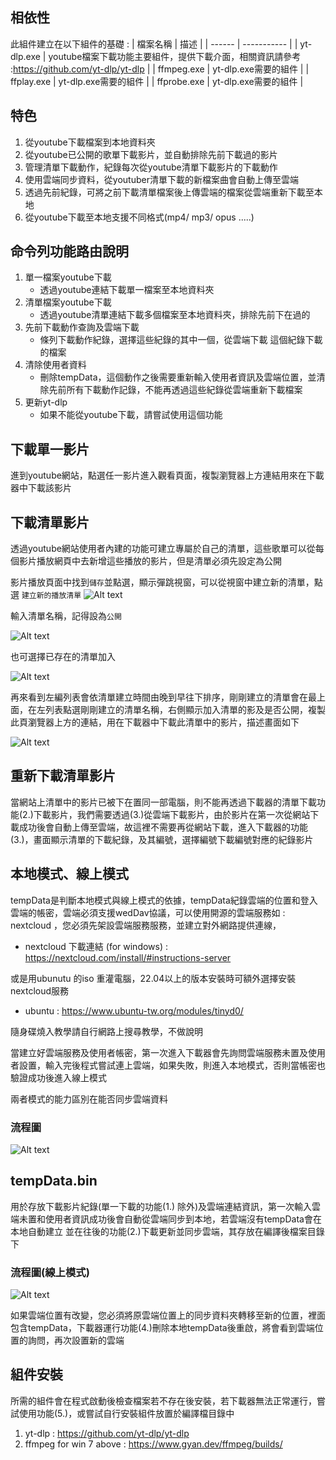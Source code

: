
## 相依性

此組件建立在以下組件的基礎 :
| 檔案名稱 | 描述 |
| ------ | ----------- |
| yt-dlp.exe   | youtube檔案下載功能主要組件，提供下載介面，相關資訊請參考 :https://github.com/yt-dlp/yt-dlp |
| ffmpeg.exe | yt-dlp.exe需要的組件 |
| ffplay.exe    | yt-dlp.exe需要的組件  |
| ffprobe.exe    | yt-dlp.exe需要的組件 |


## 特色
1. 從youtube下載檔案到本地資料夾
2. 從youtube已公開的歌單下載影片，並自動排除先前下載過的影片 
3. 管理清單下載動作，紀錄每次從youtube清單下載影片的下載動作
4. 使用雲端同步資料，從youtuber清單下載的新檔案曲會自動上傳至雲端
5. 透過先前紀錄，可將之前下載清單檔案後上傳雲端的檔案從雲端重新下載至本地
6. 從youtube下載至本地支援不同格式(mp4/ mp3/ opus .....)

## 命令列功能路由說明
1. 單一檔案youtube下載
    + 透過youtube連結下載單一檔案至本地資料夾
2. 清單檔案youtube下載
    + 透過youtube清單連結下載多個檔案至本地資料夾，排除先前下在過的
3. 先前下載動作查詢及雲端下載
    + 條列下載動作紀錄，選擇這些紀錄的其中一個，從雲端下載 這個紀錄下載的檔案
4. 清除使用者資料
    + 刪除tempData，這個動作之後需要重新輸入使用者資訊及雲端位置，並清除先前所有下載動作記錄，不能再透過這些紀錄從雲端重新下載檔案
5. 更新yt-dlp
    + 如果不能從youtube下載，請嘗試使用這個功能
  
## 下載單一影片 
進到youtube網站，點選任一影片進入觀看頁面，複製瀏覽器上方連結用來在下載器中下載該影片

## 下載清單影片
透過youtube網站使用者內建的功能可建立專屬於自己的清單，這些歌單可以從每個影片播放網頁中去新增這些播放的影片，但是清單必須先設定為公開


影片播放頁面中找到`儲存`並點選，顯示彈跳視窗，可以從視窗中建立新的清單，點選 `建立新的播放清單`
![Alt text](http://125.229.177.91/index.php/apps/files_sharing/publicpreview/Z2mBsqMHMt3wNFo?file=/&fileId=46005&x=1727&y=971&a=true "a title")

輸入清單名稱，記得設為`公開`

![Alt text](http://125.229.177.91/index.php/apps/files_sharing/publicpreview/33ykEFr5HjdaLMd?file=/&fileId=45917&x=1727&y=971&a=true "a title")

也可選擇已存在的清單加入

![Alt text](http://125.229.177.91/index.php/apps/files_sharing/publicpreview/yYbGSSpNHiDTWbB?file=/&fileId=45916&x=1727&y=971&a=true "a title")

再來看到左編列表會依清單建立時間由晚到早往下排序，剛剛建立的清單會在最上面，在左列表點選剛剛建立的清單名稱，右側顯示加入清單的影及是否公開，複製此頁瀏覽器上方的連結，用在下載器中下載此清單中的影片，描述畫面如下

![Alt text](http://125.229.177.91/index.php/apps/files_sharing/publicpreview/DgxCgbqSMCJsXdk?file=/&fileId=46016&x=1727&y=971&a=true "a title")

## 重新下載清單影片

當網站上清單中的影片已被下在置同一部電腦，則不能再透過下載器的清單下載功能(2.)下載影片，我們需要透過(3.)從雲端下載影片，由於影片在第一次從網站下載成功後會自動上傳至雲端，故這裡不需要再從網站下載，進入下載器的功能(3.)，畫面顯示清單的下載紀錄，及其編號，選擇編號下載編號對應的紀錄影片


## 本地模式、線上模式

tempData是判斷本地模式與線上模式的依據，tempData紀錄雲端的位置和登入雲端的帳密，雲端必須支援wedDav協議，可以使用開源的雲端服務如 : nextcloud ，您必須先架設雲端服務服務，並建立對外網路提供連線，

+ nextcloud 下載連結 (for windows) : https://nextcloud.com/install/#instructions-server

或是用ubunutu 的iso 重灌電腦，22.04以上的版本安裝時可額外選擇安裝nextcloud服務
+ ubuntu : https://www.ubuntu-tw.org/modules/tinyd0/

隨身碟燒入教學請自行網路上搜尋教學，不做說明

當建立好雲端服務及使用者帳密，第一次進入下載器會先詢問雲端服務未置及使用者設置，輸入完後程式嘗試連上雲端，如果失敗，則進入本地模式，否則當帳密也驗證成功後進入線上模式

兩者模式的能力區別在能否同步雲端資料

### 流程圖

![Alt text](http://125.229.177.91/index.php/apps/files_sharing/publicpreview/6F5xYnBEFtakzo2?file=/&fileId=46103&x=2400&y=1350&a=true "a title")


## tempData.bin

用於存放下載影片紀錄(單一下載的功能(1.) 除外)及雲端連結資訊，第一次輸入雲端未置和使用者資訊成功後會自動從雲端同步到本地，若雲端沒有tempData會在本地自動建立
並在往後的功能(2.)下載更新並同步雲端，其存放在編譯後檔案目錄下



### 流程圖(線上模式)

![Alt text](http://125.229.177.91/index.php/apps/files_sharing/publicpreview/a2DEPcco3asoxiY?file=/&fileId=46118&x=2400&y=1350&a=true "a title")

如果雲端位置有改變，您必須將原雲端位置上的同步資料夾轉移至新的位置，裡面包含tempData，下載器運行功能(4.)刪除本地tempData後重啟，將會看到雲端位置的詢問，再次設置新的雲端

## 組件安裝

所需的組件會在程式啟動後檢查檔案若不存在後安裝，若下載器無法正常運行，嘗試使用功能(5.)，或嘗試自行安裝組件放置於編譯檔目錄中
1. yt-dlp : https://github.com/yt-dlp/yt-dlp
2. ffmpeg  for win 7 above : https://www.gyan.dev/ffmpeg/builds/
